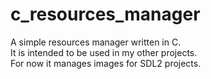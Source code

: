 # c_resources_manager

A simple resources manager written in C.<br>
It is intended to be used in my other projects.<br>
For now it manages images for SDL2 projects.<br>